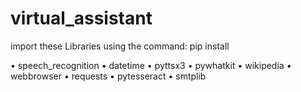 # virtual_assistant
import these Libraries using the command: pip install 

• speech_recognition
• datetime
• pyttsx3
• pywhatkit
• wikipedia
• webbrowser
• requests
• pytesseract
• smtplib
